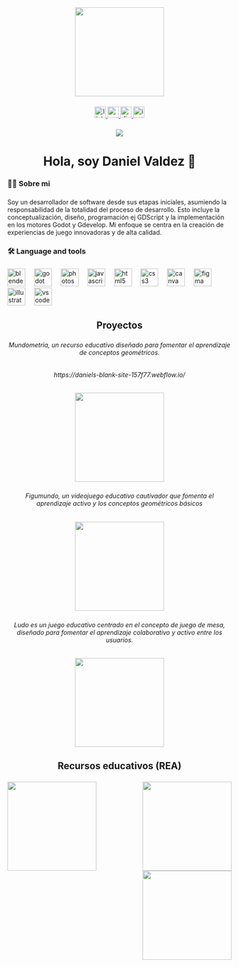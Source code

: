 

<div align="center">
  <img height="200" src="https://cdn.discordapp.com/attachments/1272630507263492199/1341404883462656010/Frame_30_1.png?ex=67b5e026&is=67b48ea6&hm=707708a10d0dc76029444306201f30c957651e771fb59cfc4e3bbdeca6291702&"  />
</div>

###

<div align="center">
  <a href="https://www.linkedin.com/in/danielvaldeztorres?utm_source=share&utm_campaign=share_via&utm_content=profile&utm_medium=android_app" target="_blank">
    <img src="https://img.shields.io/static/v1?message=LinkedIn&logo=linkedin&label=&color=0077B5&logoColor=white&labelColor=&style=for-the-badge" height="25" alt="linkedin logo"  />
  </a>
  <a href="https://www.youtube.com/@Dannter" target="_blank">
    <img src="https://img.shields.io/static/v1?message=Youtube&logo=youtube&label=&color=FF0000&logoColor=white&labelColor=&style=for-the-badge" height="25" alt="youtube logo"  />
  </a>
  <a href="https://discord.com/channels/@me/1272630507263492199" target="_blank">
    <img src="https://img.shields.io/static/v1?message=Discord&logo=discord&label=&color=7289DA&logoColor=white&labelColor=&style=for-the-badge" height="25" alt="discord logo"  />
  </a>
  <a href="instagram.com/dannter_3d" target="_blank">
    <img src="https://img.shields.io/static/v1?message=Instagram&logo=instagram&label=&color=E4405F&logoColor=white&labelColor=&style=for-the-badge" height="25" alt="instagram logo"  />
  </a>
</div>

###

<div align="center">
  <img src="https://visitor-badge.laobi.icu/badge?page_id=dannter2103.dannter2103&"  />
</div>

###

<h1 align="center">Hola, soy Daniel Valdez 👋</h1>

###

<h3 align="left">👩‍💻  Sobre mi</h3>

###

<p align="left">Soy un desarrollador de software desde sus etapas iniciales, asumiendo la responsabilidad de la totalidad del proceso de desarrollo. Esto incluye la conceptualización, diseño, programación ej GDScript y la implementación en los motores Godot y Gdevelop. Mi enfoque se centra en la creación de experiencias de juego innovadoras y de alta calidad.</p>

###

<h3 align="left">🛠 Language and tools</h3>

###

<div align="left">
  <img src="https://cdn.jsdelivr.net/gh/devicons/devicon/icons/blender/blender-original.svg" height="40" alt="blender logo"  />
  <img width="12" />
  <img src="https://cdn.jsdelivr.net/gh/devicons/devicon/icons/godot/godot-original.svg" height="40" alt="godot logo"  />
  <img width="12" />
  <img src="https://cdn.jsdelivr.net/gh/devicons/devicon/icons/photoshop/photoshop-plain.svg" height="40" alt="photoshop logo"  />
  <img width="12" />
  <img src="https://cdn.jsdelivr.net/gh/devicons/devicon/icons/javascript/javascript-original.svg" height="40" alt="javascript logo"  />
  <img width="12" />
  <img src="https://cdn.jsdelivr.net/gh/devicons/devicon/icons/html5/html5-original.svg" height="40" alt="html5 logo"  />
  <img width="12" />
  <img src="https://cdn.jsdelivr.net/gh/devicons/devicon/icons/css3/css3-original.svg" height="40" alt="css3 logo"  />
  <img width="12" />
  <img src="https://cdn.jsdelivr.net/gh/devicons/devicon/icons/canva/canva-original.svg" height="40" alt="canva logo"  />
  <img width="12" />
  <img src="https://cdn.jsdelivr.net/gh/devicons/devicon/icons/figma/figma-original.svg" height="40" alt="figma logo"  />
  <img width="12" />
  <img src="https://cdn.jsdelivr.net/gh/devicons/devicon/icons/illustrator/illustrator-plain.svg" height="40" alt="illustrator logo"  />
  <img width="12" />
  <img src="https://cdn.jsdelivr.net/gh/devicons/devicon/icons/vscode/vscode-original.svg" height="40" alt="vscode logo"  />
</div>

###

<h2 align="center">Proyectos</h2>

###

<h6 align="center">Mundometria, un recurso educativo diseñado para fomentar el aprendizaje de conceptos geométricos.</h6>

###

<h6 align="center">https://daniels-blank-site-157f77.webflow.io/</h6>

###

<div align="center">
  <img height="200" src="https://cdn.discordapp.com/attachments/1272630507263492199/1341412381573775463/Group_739_1.png?ex=67b5e722&is=67b495a2&hm=90539bb40eed5a936e9352be67c852fbf563051c4684d80a0f18cf4874c7d96b&"  />
</div>

###

<h6 align="center">Figumundo, un videojuego educativo cautivador que fomenta el aprendizaje activo y los conceptos geométricos básicos</h6>

###

<div align="center">
  <img height="200" src="https://cdn.discordapp.com/attachments/1272630507263492199/1341414732191498372/intro_1.png?ex=67b5e952&is=67b497d2&hm=543aac65fcc2c17ce6fe74a991fb54912383c36cfdcfbe49d8c6c85ec4e44c28&"  />
</div>

###

<h6 align="center">Ludo es un juego educativo centrado en el concepto de juego de mesa, diseñado para fomentar el aprendizaje colaborativo y activo entre los usuarios.</h6>

###

<div align="center">
  <img height="200" src="https://cdn.prod.website-files.com/67b375e724c5ae42d2f2e7a5/67b3b9b33a852cbd41af1195_portada%20de%20ludo.png"  />
</div>

###

<h2 align="center">Recursos educativos (REA)</h2>

###

<img align="right" height="200" src="https://cdn.prod.website-files.com/67b375e724c5ae42d2f2e7a5/67b3cbc6516402875eacbdc8_siuu%20color.png"  />

###

<img align="left" height="200" src="https://cdn.prod.website-files.com/67b375e724c5ae42d2f2e7a5/67b3ca5f5bbce95b18544ef3_metalmecanica.png"  />

###

<img align="right" height="200" src="https://cdn.prod.website-files.com/67b375e724c5ae42d2f2e7a5/67b3ca131909a9580bbf822d_el%20perimetro.png"  />

###

